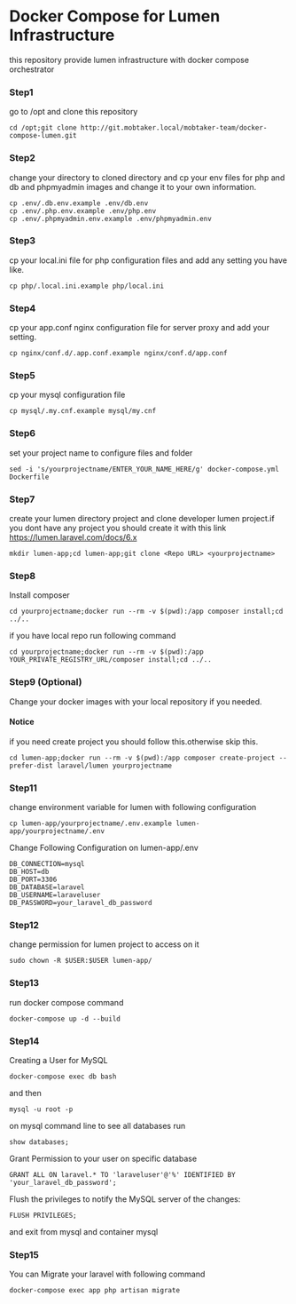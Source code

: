 # Docker Compose for Lumen Infrastructure
this repository provide lumen infrastructure with docker compose orchestrator

### Step1
go to /opt and clone this repository
```
cd /opt;git clone http://git.mobtaker.local/mobtaker-team/docker-compose-lumen.git
```

### Step2
change your directory to cloned directory and cp your env files for php and db and phpmyadmin images and change it to your own information.
```
cp .env/.db.env.example .env/db.env
cp .env/.php.env.example .env/php.env
cp .env/.phpmyadmin.env.example .env/phpmyadmin.env
```

### Step3
cp your local.ini file for php configuration files and add any setting you have like.
```
cp php/.local.ini.example php/local.ini
```

### Step4
cp your app.conf nginx configuration file for server proxy and add your setting.
```
cp nginx/conf.d/.app.conf.example nginx/conf.d/app.conf
```
### Step5
cp your mysql configuration file
```
cp mysql/.my.cnf.example mysql/my.cnf
```

### Step6
set your project name to configure files and folder
```
sed -i 's/yourprojectname/ENTER_YOUR_NAME_HERE/g' docker-compose.yml Dockerfile
```

### Step7
create your lumen directory project and clone developer lumen project.if you dont have any project you should create it with this link https://lumen.laravel.com/docs/6.x
```
mkdir lumen-app;cd lumen-app;git clone <Repo URL> <yourprojectname>
```

### Step8
Install composer
```
cd yourprojectname;docker run --rm -v $(pwd):/app composer install;cd ../..
```
if you have local repo run following command
```
cd yourprojectname;docker run --rm -v $(pwd):/app YOUR_PRIVATE_REGISTRY_URL/composer install;cd ../..
```

### Step9 (Optional)
Change your docker images with your local repository if you needed.


#### Notice
if you need create project you should follow this.otherwise skip this.
```
cd lumen-app;docker run --rm -v $(pwd):/app composer create-project --prefer-dist laravel/lumen yourprojectname
```

### Step11
change environment variable for lumen with following configuration
```
cp lumen-app/yourprojectname/.env.example lumen-app/yourprojectname/.env
```

Change Following Configuration on lumen-app/.env
```
DB_CONNECTION=mysql
DB_HOST=db
DB_PORT=3306
DB_DATABASE=laravel
DB_USERNAME=laraveluser
DB_PASSWORD=your_laravel_db_password
```

### Step12
change permission for lumen project to access on it
```
sudo chown -R $USER:$USER lumen-app/
```


### Step13
run docker compose command
```
docker-compose up -d --build
```


### Step14
Creating a User for MySQL
```
docker-compose exec db bash
```
and then 
```
mysql -u root -p
```

on mysql command line to see all databases run
```
show databases;
```

Grant Permission to your user on specific database
```
GRANT ALL ON laravel.* TO 'laraveluser'@'%' IDENTIFIED BY 'your_laravel_db_password';
```

Flush the privileges to notify the MySQL server of the changes:
```
FLUSH PRIVILEGES;
```
and exit from mysql and container mysql


### Step15
You can Migrate your laravel with following command
```
docker-compose exec app php artisan migrate
```

